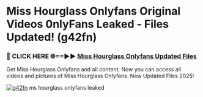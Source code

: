 # Miss Hourglass Onlyfans Original Videos 0nlyFans Leaked - Files Updated! (g42fn)

<h3>🔴 CLICK HERE 🌐==►► <a href="https://tinyurl.com/brd5kh86" rel="nofollow">Miss Hourglass Onlyfans Updated Files</a></h3>

Get Miss Hourglass Onlyfans and all content. Now you can access all videos and pictures of Miss Hourglass Onlyfans. New Updated Files 2025!

[![g42fn](https://i.imgur.com/K7sEzmb.gif)](https://tinyurl.com/brd5kh86)
ms hourglass onlyfans leaked